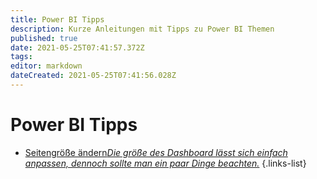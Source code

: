 ```yaml
---
title: Power BI Tipps
description: Kurze Anleitungen mit Tipps zu Power BI Themen
published: true
date: 2021-05-25T07:41:57.372Z
tags: 
editor: markdown
dateCreated: 2021-05-25T07:41:56.028Z
---
```


# Power BI Tipps

- [Seitengröße ändern*Die größe des Dashboard lässt sich einfach anpassen, dennoch sollte man ein paar Dinge beachten.*](/awo_website_server/virtuelle_maschine)
{.links-list}